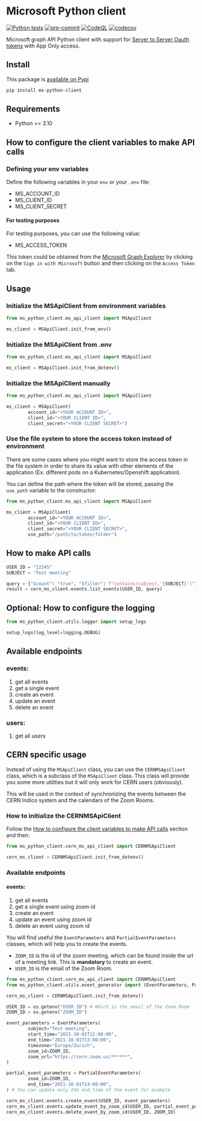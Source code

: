 # Microsoft Python client

[![Python tests](https://github.com/SamuelGuillemet/ms-python-client/actions/workflows/python-tests.yml/badge.svg)](https://github.com/SamuelGuillemet/ms-python-client/actions/workflows/python-tests.yml)
[![pre-commit](https://github.com/SamuelGuillemet/ms-python-client/actions/workflows/pre-commit.yaml/badge.svg)](https://github.com/SamuelGuillemet/ms-python-client/actions/workflows/pre-commit.yaml)
[![CodeQL](https://github.com/SamuelGuillemet/ms-python-client/actions/workflows/codeql-analysis.yml/badge.svg)](https://github.com/SamuelGuillemet/ms-python-client/actions/workflows/codeql-analysis.yml)
[![codecov](https://codecov.io/gh/SamuelGuillemet/MS-python-client/branch/main/graph/badge.svg?token=04EY0K0P2S)](https://codecov.io/gh/SamuelGuillemet/MS-python-client)

Microsoft graph API Python client with support for [Server to Server Oauth tokens](https://learn.microsoft.com/en-us/graph/auth/auth-concepts?view=graph-rest-1.0) with App Only access.

## Install

This package is [available on Pypi](https://pypi.org/project/ms-python-client/)

```bash
pip install ms-python-client
```

## Requirements

- Python >= 3.10

## How to configure the client variables to make API calls

### Defining your env variables

Define the following variables in your `env` or your `.env` file:

- MS_ACCOUNT_ID
- MS_CLIENT_ID
- MS_CLIENT_SECRET

#### For testing purposes

For testing purposes, you can use the following value:

- MS_ACCESS_TOKEN

This token could be obtained from the [Microsoft Graph Explorer](https://developer.microsoft.com/en-us/graph/graph-explorer) by clicking on the `Sign in with Microsoft` button and then clicking on the `Access Token` tab.

## Usage

### Initialize the MSApiClient from environment variables

```python
from ms_python_client.ms_api_client import MSApiClient

ms_client = MSApiClient.init_from_env()
```

### Initialize the MSApiClient from .env

```python
from ms_python_client.ms_api_client import MSApiClient

ms_client = MSApiClient.init_from_dotenv()
```

### Initialize the MSApiClient manually

```python
from ms_python_client.ms_api_client import MSApiClient

ms_client = MSApiClient(
        account_id="<YOUR ACCOUNT ID>",
        client_id="<YOUR CLIENT ID>",
        client_secret="<YOUR CLIENT SECRET>")
```

### Use the file system to store the access token instead of environment

There are some cases where you might want to store the access token in the file system in order to share its value with other elements of the application (Ex. different pods on a Kubernetes/Openshift application).

You can define the path where the token will be stored, passing the `use_path` variable to the constructor:

```python
from ms_python_client.ms_api_client import MSApiClient

ms_client = MSApiClient(
        account_id="<YOUR ACCOUNT ID>",
        client_id="<YOUR CLIENT ID>",
        client_secret="<YOUR CLIENT SECRET>",
        use_path="/path/to/token/folder")
```

## How to make API calls

```python
USER_ID = "12345"
SUBJECT = "Test meeting"

query = {"$count": "true", "$filter": f"contains(subject,'{SUBJECT}')"}
result = cern_ms_client.events.list_events(USER_ID, query)
```

## Optional: How to configure the logging

```python
from ms_python_client.utils.logger import setup_logs

setup_logs(log_level=logging.DEBUG)
```

## Available endpoints

### **events**:

1. get all events
2. get a single event
3. create an event
4. update an event
5. delete an event

### **users**:

1. get all users

## CERN specific usage

Instead of using the `MSApiClient` class, you can use the `CERNMSApiClient` class, which is a subclass of the `MSApiClient` class.
This class will provide you some more utilities but it will only work for CERN users (obviously).

This will be used in the context of synchronizing the events between the CERN Indico system and the calendars of the Zoom Rooms.

### How to initialize the CERNMSApiClient

Follow the [How to configure the client variables to make API calls](#how-to-configure-the-client-variables-to-make-api-calls) section and then:

```python
from ms_python_client.cern_ms_api_client import CERNMSApiClient

cern_ms_client = CERNMSApiClient.init_from_dotenv()
```

### Available endpoints

#### **events**:

1. get all events
2. get a single event using zoom id
3. create an event
4. update an event using zoom id
5. delete an event using zoom id

You will find useful the `EventParameters` and `PartialEventParameters` classes, which will help you to create the events.

- `ZOOM_ID` is the id of the zoom meeting, which can be found inside the url of a meeting link. This is **mandatory** to create an event.
- `USER_ID` is the email of the Zoom Room.

```python
from ms_python_client.cern_ms_api_client import CERNMSApiClient
from ms_python_client.utils.event_generator import (EventParameters, PartialEventParameters)

cern_ms_client = CERNMSApiClient.init_from_dotenv()

USER_ID = os.getenv("USER_ID") # Which is the email of the Zoom Room
ZOOM_ID = os.getenv("ZOOM_ID")

event_parameters = EventParameters(
        subject="Test meeting",
        start_time="2021-10-01T12:00:00",
        end_time="2021-10-01T13:00:00",
        timezone="Europe/Zurich",
        zoom_id=ZOOM_ID,
        zoom_url="https://cern.zoom.us/******",
)

partial_event_parameters = PartialEventParameters(
        zoom_id=ZOOM_ID,
        end_time="2021-10-01T14:00:00",
) # You can update only the end_time of the event for example

cern_ms_client.events.create_event(USER_ID, event_parameters)
cern_ms_client.events.update_event_by_zoom_id(USER_ID, partial_event_parameters)
cern_ms_client.events.delete_event_by_zoom_id(USER_ID, ZOOM_ID)
```
